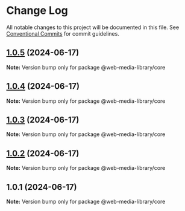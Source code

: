 # Change Log

All notable changes to this project will be documented in this file.
See [Conventional Commits](https://conventionalcommits.org) for commit guidelines.

## [1.0.5](https://github.com/x007xyz/vue-media-library/compare/v1.0.4...v1.0.5) (2024-06-17)

**Note:** Version bump only for package @web-media-library/core





## [1.0.4](https://github.com/x007xyz/vue-media-library/compare/v1.0.3...v1.0.4) (2024-06-17)

**Note:** Version bump only for package @web-media-library/core





## [1.0.3](https://github.com/x007xyz/vue-media-library/compare/v1.0.2...v1.0.3) (2024-06-17)

**Note:** Version bump only for package @web-media-library/core





## [1.0.2](https://github.com/x007xyz/vue-media-library/compare/v1.0.1...v1.0.2) (2024-06-17)

**Note:** Version bump only for package @web-media-library/core





## 1.0.1 (2024-06-17)

**Note:** Version bump only for package @web-media-library/core
